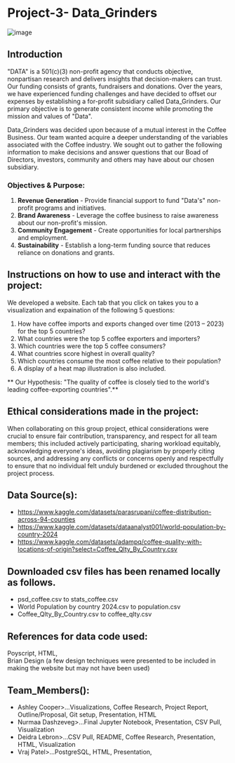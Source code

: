 # Project-3- Data_Grinders 

![image](https://github.com/user-attachments/assets/6967eefc-5254-4766-bba0-8a8b992fb5d4)

## Introduction
"DATA" is a 501(c)(3) non-profit agency that conducts objective, nonpartisan research and delivers insights that decision-makers can trust. Our funding consists of grants, fundraisers and donations. Over the years, we have experienced funding challenges and have decided to offset our expenses by establishing a for-profit subsidiary called Data_Grinders. Our primary objective is to generate consistent income while promoting the mission and values of "Data".  

Data_Grinders was decided upon because of a mutual interest in the Coffee Business. Our team wanted acquire a deeper understanding of the variables associated with the Coffee industry. We sought out to gather the following information to make decisions and answer questions that our Boad of Directors, investors, community and others may have about our chosen subsidiary.

### **Objectives & Purpose:**
1. **Revenue Generation** - Provide financial support to fund "Data's" non-profit programs and initiatives.  
2. **Brand Awareness** - Leverage the coffee business to raise awareness about our non-profit's mission.  
3. **Community Engagement** - Create opportunities for local partnerships and employment.  
4. **Sustainability** - Establish a long-term funding source that reduces reliance on donations and grants.

## Instructions on how to use and interact with the project:
We developed a website. Each tab that you click on takes you to a visualization and expaination of the following 5 questions:
1. How have coffee imports and exports changed over time (2013 – 2023) for the top 5 countries?
2. What countries were the top 5 coffee exporters and importers?
3. Which countries were the top 5 coffee consumers?
4. What countries score highest in overall quality?
5. Which countries consume the most coffee relative to their population?
6. A display of a heat map illustration is also included.
   
  ** Our Hypothesis: "The quality of coffee is closely tied to the world's leading coffee-exporting countries".**

## Ethical considerations made in the project:
When collaborating on this group project, ethical considerations were crucial to ensure fair contribution, transparency, and respect for all team members; this included actively participating, sharing workload equitably, acknowledging everyone's ideas, avoiding plagiarism by properly citing sources, and addressing any conflicts or concerns openly and respectfully to ensure that no individual felt unduly burdened or excluded throughout the project process. 

## Data Source(s):
- https://www.kaggle.com/datasets/parasrupani/coffee-distribution-across-94-counties
- https://www.kaggle.com/datasets/dataanalyst001/world-population-by-country-2024
- https://www.kaggle.com/datasets/adampq/coffee-quality-with-locations-of-origin?select=Coffee_Qlty_By_Country.csv

## Downloaded csv files has been renamed locally as follows. 

- psd_coffee.csv to stats_coffee.csv
- World Population by country 2024.csv to population.csv
- Coffee_Qlty_By_Country.csv to coffee_qlty.csv

## References for data code used:
Poyscript, 
HTML,  
Brian Design (a few design techniques were presented to be included in making the website but may not have been used)

## Team_Members():
- Ashley Cooper>...Visualizations, Coffee Research, Project Report, Outline/Proposal, Git setup, Presentation, HTML
- Nurmaa Dashzeveg>...Final Jupyter Notebook, Presentation, CSV Pull, Visualization
- Deidra Lebron>...CSV Pull, README, Coffee Research, Presentation, HTML, Visualization
- Vraj Patel>...PostgreSQL, HTML, Presentation, 

